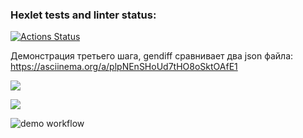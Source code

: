 ### Hexlet tests and linter status:
[![Actions Status](https://github.com/durgedancing/frontend-project-lvl2/workflows/hexlet-check/badge.svg)](https://github.com/durgedancing/frontend-project-lvl2/actions)

Демонстрация третьего шага, gendiff сравнивает два json файла:
https://asciinema.org/a/plpNEnSHoUd7tHO8oSktOAfE1

<a href="https://codeclimate.com/github/codeclimate/codeclimate/maintainability"><img src="https://api.codeclimate.com/v1/badges/a99a88d28ad37a79dbf6/maintainability" /></a>

<a href="https://codeclimate.com/github/codeclimate/codeclimate/test_coverage"><img src="https://api.codeclimate.com/v1/badges/a99a88d28ad37a79dbf6/test_coverage" /></a>

![demo workflow](https://github.com/durgedancing/frontend-project-lvl2/actions/workflows/demo.yml/badge.svg)
